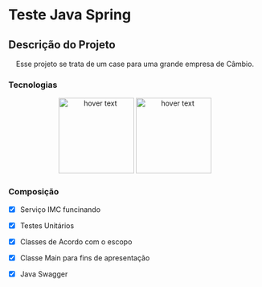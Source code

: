 # Teste Java Spring

## Descrição do Projeto
<p align="center">Esse projeto se trata de um case para uma grande empresa de Câmbio.</p>

### Tecnologias
<p align="center">
  <img src="https://cdn-icons-png.flaticon.com/512/3291/3291669.png" width="150" title="hover text">
   <img src="https://e4developer.com/wp-content/uploads/2018/01/spring-boot.png" width="150" title="hover text">
  
</p>

### Composição

- [x] Serviço IMC funcinando
- [x] Testes Unitários
- [x] Classes de Acordo com o escopo
- [x] Classe Main para fins de apresentação
- [x] Java Swagger

